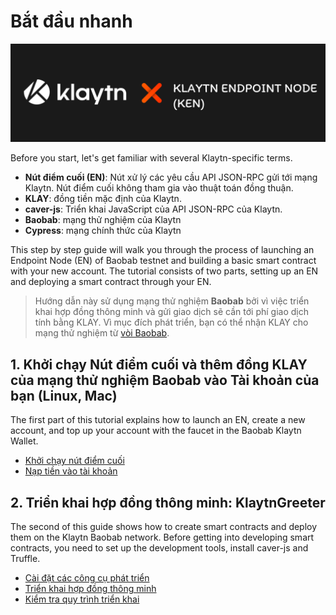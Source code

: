 # Bắt đầu nhanh <a id="quick-start"></a>

![](../images/klaytnXken.png)

Before you start, let's get familiar with several Klaytn-specific terms.

* **Nút điểm cuối \(EN\)**: Nút xử lý các yêu cầu API JSON-RPC gửi tới mạng Klaytn. Nút điểm cuối không tham gia vào thuật toán đồng thuận.
* **KLAY**: đồng tiền mặc định của Klaytn.
* **caver-js**: Triển khai JavaScript của API JSON-RPC của Klaytn.
* **Baobab**: mạng thử nghiệm của Klaytn
* **Cypress**: mạng chính thức của Klaytn

This step by step guide will walk you through the process of launching an Endpoint Node \(EN\) of Baobab testnet and building a basic smart contract with your new account. The tutorial consists of two parts, setting up an EN and deploying a smart contract through your EN.

> Hướng dẫn này sử dụng mạng thử nghiệm **Baobab** bởi vì việc triển khai hợp đồng thông minh và gửi giao dịch sẽ cần tới phí giao dịch tính bằng KLAY. Vì mục đích phát triển, bạn có thể nhận KLAY cho mạng thử nghiệm từ [vòi Baobab](https://baobab.wallet.klaytn.foundation/faucet).

## 1. Khởi chạy Nút điểm cuối và thêm đồng KLAY của mạng thử nghiệm Baobab vào Tài khoản của bạn \(Linux, Mac\) <a id="1-launch-an-endpoint-node-and-add-baobab-testnet-klay-to-your-account-linux-mac"></a>

The first part of this tutorial explains how to launch an EN, create a new account, and top up your account with the faucet in the Baobab Klaytn Wallet.

* [Khởi chạy nút điểm cuối](launch-an-en.md)
* [Nạp tiền vào tài khoản](top-up-your-account.md)

## 2. Triển khai hợp đồng thông minh: KlaytnGreeter <a id="2-deploying-a-smart-contract-klaytngreeter"></a>

The second of this guide shows how to create smart contracts and deploy them on the Klaytn Baobab network. Before getting into developing smart contracts, you need to set up the development tools, install caver-js and Truffle.

* [Cài đặt các công cụ phát triển](install-development-tools.md)
* [Triển khai hợp đồng thông minh](deploy-a-smart-contract.md)
* [Kiểm tra quy trình triển khai](check-the-deployment.md)

